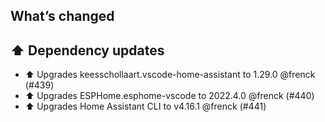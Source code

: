 ## What’s changed

## ⬆️ Dependency updates

- ⬆️ Upgrades keesschollaart.vscode-home-assistant to 1.29.0 @frenck (#439)
- ⬆️ Upgrades ESPHome.esphome-vscode to 2022.4.0 @frenck (#440)
- ⬆️ Upgrades Home Assistant CLI to v4.16.1 @frenck (#441)

